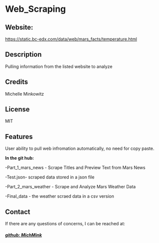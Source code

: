 # Web_Scraping

## Website: 
https://static.bc-edx.com/data/web/mars_facts/temperature.html

## Description
Pulling information from the listed website to analyze

## Credits
Michelle Minkowitz

## License
MIT

## Features
User ability to pull web infromation automatically, no need for copy paste.

**In the git hub:**

-Part_1_mars_news - Scrape Titles and Preview Text from Mars News

-Test.json- scraped data stored in a json file

-Part_2_mars_weather - Scrape and Analyze Mars Weather Data

-Final_data - the weather scraed data in a csv version


## Contact
If there are any questions of concerns, I can be reached at:
##### [github: MichMink](https://github.com/MichMink)
